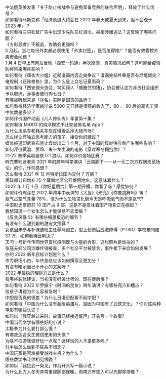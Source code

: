 中法俄英美发表「关于防止核战争与避免军备竞赛的联合声明」，释放了什么信号？  
如何看待马斯克称「经济衰退大约会在 2022 年春天或夏天到来，但不会晚于 2023 年」？  
如何看待三只松鼠广告中出现少先队员红领巾，被指涉嫌违法？这反映了哪些问题？  
《火影忍者》不叛逃，佐助会更强吗？  
3 月起，浙江每份外卖都必须使用「外卖封签」，是否值得推广？能否有效管控外卖安全问题？  
1 月 4 日早上有网友反映「西安一码通」再次崩溃，真实情况如何？这可能给疫情防控带来哪些影响？  
如何看待《辉夜大小姐》近期漫画内容走向争议？漫画完结终章是否有烂尾倾向？  
电视剧《还珠格格》里，为什么皇上会忘记夏雨荷？  
如何看待「西安馒头协会」骂买馍人「被圈住的猪」，协会被认定为非法社会组织予以取缔，涉事者被行拘七日？  
有哪些听起来是「洋名」实际是国货的品牌？  
如何看待经济学家姚洋说 5000 元已经是很高的收入了，80 、 90 后的真实工资中位数是多少？  
如何评价国产动画《凡人修仙传》年番第十集？  
如何看待 MIUI13 的纯净模式不让安装黑名单 App？  
为什么法系车和韩系车现在慢慢丢掉大陆市场?  
怎么样让有独立思考能力的孩子，接受你的建议？  
媒体报道印尼宣布禁止煤炭出口 1 个月，对于中国的煤炭供应会产生哪些影响？  
如何评价黄渤、贾玲、朱一龙主演的电影《穿过寒冬拥抱你》？  
21-22 赛季英超曼联 0:1 狼队，如何评价这场比赛？  
听完曹则贤老师 2021 年的跨年科学演讲「云端脚下——从一元二次方程到规范场论」的你，作何感想？  
怎么看待 2021 年 12 月特斯拉国内交付 7 万辆？  
民政部公布增补 15 个藏南地区公开使用地名，这意味着什么？  
2022 年 1 月 1 日《你好星期六》第一期开播，你看了吗？感觉如何？  
如何评价周深在 2022 年跨年中表演的《大鱼》《光亮》《你要跳舞吗》等？  
氮气占空气含量 78%，但为什么生物进化到今天是呼吸氧气而不是氮气?  
中国影史票房前 10 国产占 9 部，这是不是意味着国产电影正在崛起？  
我想知道一个女生怎么才能保持不恋爱脑？  
《反贪风暴 5》有哪些细思极恐的细节？  
有没有什么甜到齁的甜宠文推荐   ?  
女孩因未参与补课遭班主任辱骂孤立，患上创伤后应激障碍（PTSD）学校被判赔 37 万，如何看待此判决？  
天问一号新年传回世界首张探测器与火星的合影，这张照片是谁拍的？  
张庭夫妇公司涉嫌传销被查，多个社交平台被禁言，事件接下来会如何发展？  
你的 2022 新年目标计划是什么？  
作为职场小白，年终总结应该如何撰写会更加分？  
有没有暗示自己不开心的文案呀？  
2022 年最稳的理财方式是什么？  
有哪些装修建议，当初没有听设计师的，现在很后悔？  
如何看待 2022 年罗振宇《时间的朋友》跨年演讲？有哪些亮点和槽点？  
给孩子讲题为什么容易急眼？  
中配是否真的很差？为什么日漫日配看不起中配？  
如何看待「中国为什么没有超级英雄片，是因为中国有了武侠文化」？你对这两种电影有哪些认识？  
如何以「我穿越过来时，故事已经接近尾声」开头写一个故事?  
中国当代文学有哪些好的小说？  
太极拳为什么要打那么慢？  
有哪些适合女生微信使用的头像？  
为啥不把游戏做好玩一点呢？这样玩的人不是更多吗？  
分手后怎么做到不联系不想念？  
中国玩家是否难接受游戏主机？为什么？  
哪些数学书让你相见恨晚？  
如何以「我捡到一条龙」作为开头写一篇小说？  
为什么北方人冬天非常重视脚部保暖，而南方有些人可以光脚穿拖鞋？  
